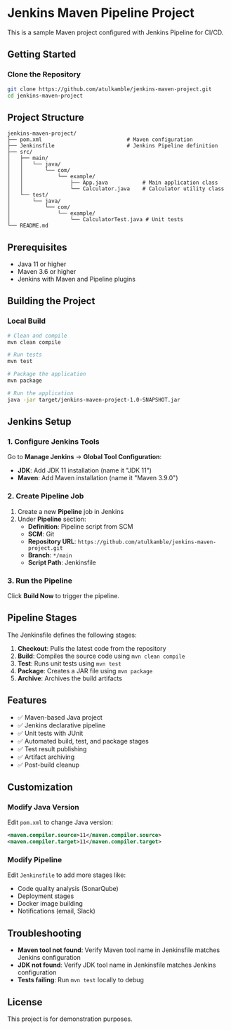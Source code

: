 # Jenkins Maven Pipeline Project

This is a sample Maven project configured with Jenkins Pipeline for CI/CD.

## Getting Started

### Clone the Repository

```bash
git clone https://github.com/atulkamble/jenkins-maven-project.git
cd jenkins-maven-project
```

## Project Structure

```
jenkins-maven-project/
├── pom.xml                           # Maven configuration
├── Jenkinsfile                       # Jenkins Pipeline definition
├── src/
│   ├── main/
│   │   └── java/
│   │       └── com/
│   │           └── example/
│   │               ├── App.java           # Main application class
│   │               └── Calculator.java    # Calculator utility class
│   └── test/
│       └── java/
│           └── com/
│               └── example/
│                   └── CalculatorTest.java # Unit tests
└── README.md
```

## Prerequisites

- Java 11 or higher
- Maven 3.6 or higher
- Jenkins with Maven and Pipeline plugins

## Building the Project

### Local Build

```bash
# Clean and compile
mvn clean compile

# Run tests
mvn test

# Package the application
mvn package

# Run the application
java -jar target/jenkins-maven-project-1.0-SNAPSHOT.jar
```

## Jenkins Setup

### 1. Configure Jenkins Tools

Go to **Manage Jenkins** → **Global Tool Configuration**:

- **JDK**: Add JDK 11 installation (name it "JDK 11")
- **Maven**: Add Maven installation (name it "Maven 3.9.0")

### 2. Create Pipeline Job

1. Create a new **Pipeline** job in Jenkins
2. Under **Pipeline** section:
   - **Definition**: Pipeline script from SCM
   - **SCM**: Git
   - **Repository URL**: `https://github.com/atulkamble/jenkins-maven-project.git`
   - **Branch**: `*/main`
   - **Script Path**: Jenkinsfile

### 3. Run the Pipeline

Click **Build Now** to trigger the pipeline.

## Pipeline Stages

The Jenkinsfile defines the following stages:

1. **Checkout**: Pulls the latest code from the repository
2. **Build**: Compiles the source code using `mvn clean compile`
3. **Test**: Runs unit tests using `mvn test`
4. **Package**: Creates a JAR file using `mvn package`
5. **Archive**: Archives the build artifacts

## Features

- ✅ Maven-based Java project
- ✅ Jenkins declarative pipeline
- ✅ Unit tests with JUnit
- ✅ Automated build, test, and package stages
- ✅ Test result publishing
- ✅ Artifact archiving
- ✅ Post-build cleanup

## Customization

### Modify Java Version

Edit `pom.xml` to change Java version:

```xml
<maven.compiler.source>11</maven.compiler.source>
<maven.compiler.target>11</maven.compiler.target>
```

### Modify Pipeline

Edit `Jenkinsfile` to add more stages like:
- Code quality analysis (SonarQube)
- Deployment stages
- Docker image building
- Notifications (email, Slack)

## Troubleshooting

- **Maven tool not found**: Verify Maven tool name in Jenkinsfile matches Jenkins configuration
- **JDK not found**: Verify JDK tool name in Jenkinsfile matches Jenkins configuration
- **Tests failing**: Run `mvn test` locally to debug

## License

This project is for demonstration purposes.
